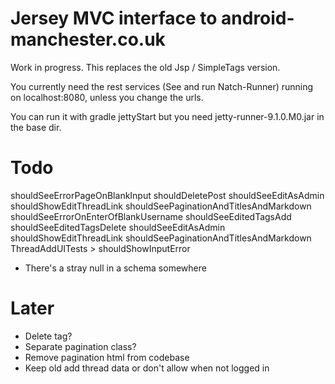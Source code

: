 Jersey MVC interface to android-manchester.co.uk
================================================
 
Work in progress. This replaces the old Jsp / SimpleTags version.

You currently need the rest services (See and run Natch-Runner) running on localhost:8080, unless you change the urls.

You can run it with gradle jettyStart but you need jetty-runner-9.1.0.M0.jar in the base dir.

Todo
====

shouldSeeErrorPageOnBlankInput
shouldDeletePost
shouldSeeEditAsAdmin shouldShowEditThreadLink
shouldSeePaginationAndTitlesAndMarkdown
shouldSeeErrorOnEnterOfBlankUsername
shouldSeeEditedTagsAdd
shouldSeeEditedTagsDelete
shouldSeeEditAsAdmin
shouldShowEditThreadLink
shouldSeePaginationAndTitlesAndMarkdown
ThreadAddUITests > shouldShowInputError
* There's a stray null in a schema somewhere

Later
=====

* Delete tag?
* Separate pagination class?
* Remove pagination html from codebase
* Keep old add thread data or don't allow when not logged in
